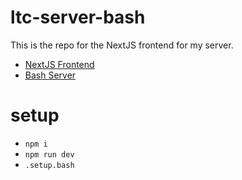 # ltc-server-bash

This is the repo for the NextJS frontend for my server.

- [NextJS Frontend](https://github.com/henry-512/ltc-frontend-nextjs)
- [Bash Server](https://github.com/henry-512/ltc-server-bash)

# setup

- `npm i`
- `npm run dev`
- `.setup.bash`
